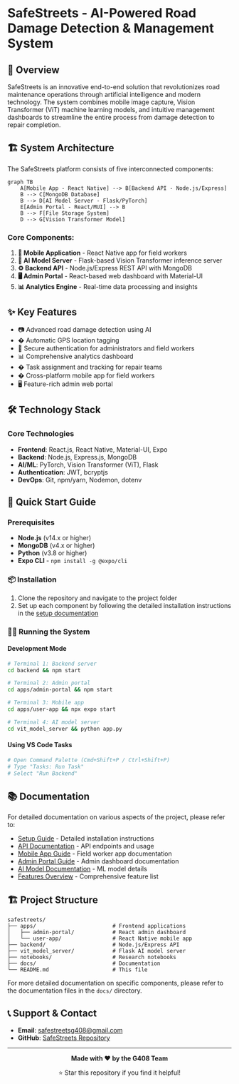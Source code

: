 # SafeStreets - AI-Powered Road Damage Detection & Management System

## 🌟 Overview

SafeStreets is an innovative end-to-end solution that revolutionizes road maintenance operations through artificial intelligence and modern technology. The system combines mobile image capture, Vision Transformer (ViT) machine learning models, and intuitive management dashboards to streamline the entire process from damage detection to repair completion.

## 🏗️ System Architecture

The SafeStreets platform consists of five interconnected components:

```mermaid
graph TB
    A[Mobile App - React Native] --> B[Backend API - Node.js/Express]
    B --> C[MongoDB Database]
    B --> D[AI Model Server - Flask/PyTorch]
    E[Admin Portal - React/MUI] --> B
    B --> F[File Storage System]
    D --> G[Vision Transformer Model]
```

### Core Components:

1. **📱 Mobile Application** - React Native app for field workers
2. **🧠 AI Model Server** - Flask-based Vision Transformer inference server  
3. **⚙️ Backend API** - Node.js/Express REST API with MongoDB
4. **🖥️ Admin Portal** - React-based web dashboard with Material-UI
5. **📊 Analytics Engine** - Real-time data processing and insights

## ✨ Key Features

- 📷 Advanced road damage detection using AI
- � Automatic GPS location tagging
- 🔐 Secure authentication for administrators and field workers
- 📊 Comprehensive analytics dashboard
- � Task assignment and tracking for repair teams
- � Cross-platform mobile app for field workers
- 🖥️ Feature-rich admin web portal
## 🛠️ Technology Stack

### Core Technologies
- **Frontend**: React.js, React Native, Material-UI, Expo
- **Backend**: Node.js, Express.js, MongoDB
- **AI/ML**: PyTorch, Vision Transformer (ViT), Flask
- **Authentication**: JWT, bcryptjs
- **DevOps**: Git, npm/yarn, Nodemon, dotenv

## 🚀 Quick Start Guide

### Prerequisites

- **Node.js** (v14.x or higher)
- **MongoDB** (v4.x or higher)
- **Python** (v3.8 or higher)
- **Expo CLI** - `npm install -g @expo/cli`

### 📦 Installation

1. Clone the repository and navigate to the project folder
2. Set up each component by following the detailed installation instructions in the [setup documentation](./docs/setup-guide.md)

### 🏃‍♂️ Running the System

#### Development Mode
```bash
# Terminal 1: Backend server
cd backend && npm start

# Terminal 2: Admin portal
cd apps/admin-portal && npm start

# Terminal 3: Mobile app
cd apps/user-app && npx expo start

# Terminal 4: AI model server
cd vit_model_server && python app.py
```

#### Using VS Code Tasks
```bash
# Open Command Palette (Cmd+Shift+P / Ctrl+Shift+P)
# Type "Tasks: Run Task"
# Select "Run Backend"
```

## 📚 Documentation

For detailed documentation on various aspects of the project, please refer to:

- [Setup Guide](./docs/setup-guide.md) - Detailed installation instructions
- [API Documentation](./docs/api-documentation.md) - API endpoints and usage
- [Mobile App Guide](./docs/mobile-app-guide.md) - Field worker app documentation
- [Admin Portal Guide](./docs/admin-portal-guide.md) - Admin dashboard documentation
- [AI Model Documentation](./docs/ai-model-documentation.md) - ML model details
- [Features Overview](./docs/features.md) - Comprehensive feature list


## 🏗️ Project Structure

```
safestreets/
├── apps/                        # Frontend applications
│   ├── admin-portal/            # React admin dashboard
│   └── user-app/                # React Native mobile app
├── backend/                     # Node.js/Express API
├── vit_model_server/            # Flask AI model server
├── notebooks/                   # Research notebooks
├── docs/                        # Documentation
└── README.md                    # This file
```

For more detailed documentation on specific components, please refer to the documentation files in the `docs/` directory.

## 📞 Support & Contact

- **Email**: safestreetsg408@gmail.com
- **GitHub**: [SafeStreets Repository](https://github.com/safestreets-g408/safestreets)

---

<div align="center">
  
  **Made with ❤️ by the G408 Team**
  
  ⭐ Star this repository if you find it helpful!
  
</div>
